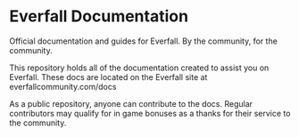 # Everfall Documentation
Official documentation and guides for Everfall. By the community, for the community.

This repository holds all of the documentation created to assist you on Everfall. These docs are located on the Everfall site at everfallcommunity.com/docs

As a public repository, anyone can contribute to the docs. Regular contributors may qualify for in game bonuses as a thanks for their service to the community.
